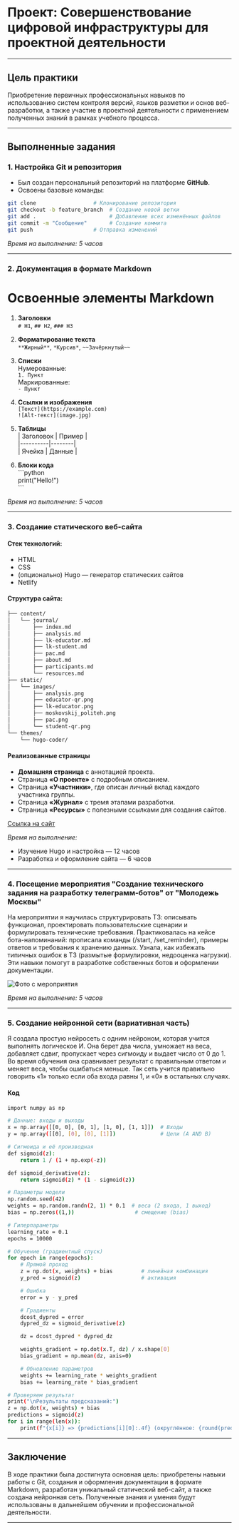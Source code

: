# Проект: Совершенствование цифровой инфраструктуры для проектной деятельности  

---

## Цель практики

Приобретение первичных профессиональных навыков по использованию систем контроля версий, языков разметки и основ веб-разработки, а также участие в проектной деятельности с применением полученных знаний в рамках учебного процесса.

---

## Выполненные задания

### 1. Настройка Git и репозитория

- Был создан персональный репозиторий на платформе **GitHub**.
- Освоены базовые команды:
```bash
git clone                  # Клонирование репозитория
git checkout -b feature_branch  # Создание новой ветки
git add .                       # Добавление всех изменённых файлов
git commit -m "Сообщение"       # Создание коммита
git push                   # Отправка изменений
```
*Время на выполнение: 5 часов*

---

### 2. Документация в формате Markdown

# Освоенные элементы Markdown

1. **Заголовки**  
   `# H1`, `## H2`, `### H3`

2. **Форматирование текста**  
   `**Жирный**`, `*Курсив*`, `~~Зачёркнутый~~`

3. **Списки**  
   Нумерованные:  
   `1. Пункт`  
   Маркированные:  
   `- Пункт`

4. **Ссылки и изображения**  
   `[Текст](https://example.com)`  
   `![Alt-текст](image.jpg)`

5. **Таблицы**  
   \| Заголовок \| Пример \|  
   \|----------\|--------\|  
   \| Ячейка   \| Данные \|  

6. **Блоки кода**  
   \```python  
   print("Hello!")  
   \```

*Время на выполнение: 5 часов*

---

### 3. Создание статического веб-сайта

#### Стек технологий:

- HTML
- CSS  
- (опционально) Hugo — генератор статических сайтов  
- Netlify

#### Структура сайта:

```bash
├── content/
│   └── journal/
│       ├── index.md         
│       ├── analysis.md      
│       ├── lk-educator.md    
│       ├── lk-student.md     
│       ├── pac.md           
│       ├── about.md          
│       ├── participants.md   
│       └── resources.md      
├── static/
│   └── images/
│       ├── analysis.png            
│       ├── educator-qr.png        
│       ├── lk-educator.png         
│       ├── moskovskij_politeh.png  
│       ├── pac.png               
│       └── student-qr.png        
└── themes/
    └── hugo-coder/
```

#### Реализованные страницы

- **Домашняя страница** с аннотацией проекта.
- Страница **«О проекте»** с подробным описанием.
-	Страница **«Участники»**, где описан личный вклад каждого участника группы.
-	Страница **«Журнал»** с тремя этапами разработки.
-	Страница **«Ресурсы»** с полезными ссылками для создания сайтов.

[Ссылка на сайт](https://tiny-brioche-4b538a.netlify.app)

*Время на выполнение:*
- Изучение Hugo и настройка — 12 часов
- Разработка и оформление сайта — 6 часов

---

### 4. Посещение мероприятия "Создание технического задания на разработку телеграмм-ботов" от "Молодежь Москвы"

На мероприятии я научилась структурировать ТЗ: описывать функционал, проектировать пользовательские сценарии и формулировать технические требования. Практиковалась на кейсе бота-напоминаний: прописала команды (/start, /set_reminder), примеры ответов и требования к хранению данных. Узнала, как избежать типичных ошибок в ТЗ (размытые формулировки, недооценка нагрузки). Эти навыки помогут в разработке собственных ботов и оформлении документации.

![Фото с мероприятия]()

*Время на выполнение: 5 часов*

---

### 5. Создание нейронной сети (вариативная часть)

Я создала простую нейросеть с одним нейроном, которая учится выполнять логическое И. Она берет два числа, умножает на веса, добавляет сдвиг, пропускает через сигмоиду и выдает число от 0 до 1. Во время обучения она сравнивает результат с правильным ответом и меняет веса, чтобы ошибаться меньше. Так сеть учится правильно говорить «1» только если оба входа равны 1, и «0» в остальных случаях.

#### Код

```bash
import numpy as np

# Данные: входы и выходы
x = np.array([[0, 0], [0, 1], [1, 0], [1, 1]])  # Входы
y = np.array([[0], [0], [0], [1]])              # Цели (A AND B)

# Сигмоида и её производная
def sigmoid(z):
    return 1 / (1 + np.exp(-z))

def sigmoid_derivative(z):
    return sigmoid(z) * (1 - sigmoid(z))

# Параметры модели
np.random.seed(42)
weights = np.random.randn(2, 1) * 0.1  # веса (2 входа, 1 выход)
bias = np.zeros((1,))                   # смещение (bias)

# Гиперпараметры
learning_rate = 0.1
epochs = 10000

# Обучение (градиентный спуск)
for epoch in range(epochs):
    # Прямой проход
    z = np.dot(x, weights) + bias         # линейная комбинация
    y_pred = sigmoid(z)                   # активация

    # Ошибка
    error = y - y_pred

    # Градиенты
    dcost_dypred = error
    dypred_dz = sigmoid_derivative(z)

    dz = dcost_dypred * dypred_dz

    weights_gradient = np.dot(x.T, dz) / x.shape[0]
    bias_gradient = np.mean(dz, axis=0)

    # Обновление параметров
    weights += learning_rate * weights_gradient
    bias += learning_rate * bias_gradient

# Проверяем результат
print("\nРезультаты предсказаний:")
z = np.dot(x, weights) + bias
predictions = sigmoid(z)
for i in range(len(x)):
    print(f"{x[i]} => {predictions[i][0]:.4f} (округлённое: {round(predictions[i][0])})")
```

---

## Заключение

В ходе практики была достигнута основная цель: приобретены навыки работы с Git, создания и оформления документации в формате Markdown, разработан уникальный статический веб-сайт, а также создана нейронная сеть. Полученные знания и умения будут использованы в дальнейшем обучении и профессиональной деятельности.

---
